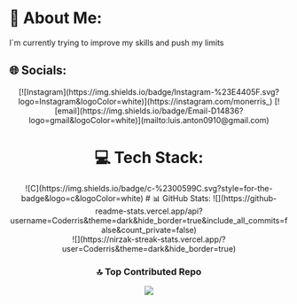 # 💫 About Me:
I´m currently trying to improve my skills and push my limits


## 🌐 Socials:
<center>[![Instagram](https://img.shields.io/badge/Instagram-%23E4405F.svg?logo=Instagram&logoColor=white)](https://instagram.com/monerris_) [![email](https://img.shields.io/badge/Email-D14836?logo=gmail&logoColor=white)](mailto:luis.anton0910@gmail.com) 

# 💻 Tech Stack:
<center>![C](https://img.shields.io/badge/c-%2300599C.svg?style=for-the-badge&logo=c&logoColor=white)
# 📊 GitHub Stats:
![](https://github-readme-stats.vercel.app/api?username=Coderris&theme=dark&hide_border=true&include_all_commits=false&count_private=false)<br/>
![](https://nirzak-streak-stats.vercel.app/?user=Coderris&theme=dark&hide_border=true)<br/>


### 🔝 Top Contributed Repo
![](https://github-contributor-stats.vercel.app/api?username=Coderris&limit=5&theme=dark&combine_all_yearly_contributions=true)

<!-- Proudly created with GPRM ( https://gprm.itsvg.in ) -->

